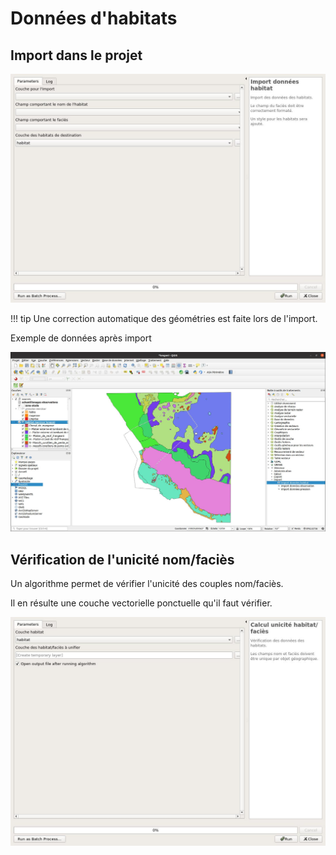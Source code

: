 # Données d'habitats

## Import dans le projet

<!-- faire un laius sur nom/faciès -> unicité des objets multipolygone dans la zone d'étude -->

![import_habitat](../processing/mercicor-import_donnees_habitat.jpg)

!!! tip
    Une correction automatique des géométries est faite lors de l'import.

Exemple de données après import

![data_habitat](media/mercicor-data_habitat.jpg)

## Vérification de l'unicité nom/faciès

Un algorithme permet de vérifier l'unicité des couples nom/faciès.

Il en résulte une couche vectorielle ponctuelle qu'il faut vérifier.

![vérification_nom_facies](../processing/mercicor-calcul_unicity_habitat.jpg)
